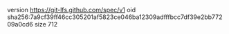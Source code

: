 version https://git-lfs.github.com/spec/v1
oid sha256:7a9cf39ff46cc305201af5823ce046ba12309adfffbcc7df39e2bb77209a0cd6
size 712
